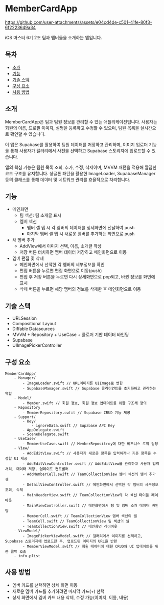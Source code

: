 # MemberCardApp

https://github.com/user-attachments/assets/e04cd4de-c501-41fe-80f3-6f2223649a34

iOS 마스터 6기 2조 팀과 멤버들을 소개하는 앱입니다.

## 목차

- [소개](#소개)
- [기능](#기능)
- [기술 스택](#기술-스택)
- [구성 요소](#구성-요소)
- [사용 방법](#사용-방법)

## 소개

MemberCardApp은 팀과 팀원 정보를 관리할 수 있는 애플리케이션입니다. 사용자는 회원의 이름, 프로필 이미지, 설명을 등록하고 수정할 수 있으며, 팀원 목록을 실시간으로 확인할 수 있습니다.

이 앱은 Supabase를 활용하여 팀원 데이터를 저장하고 관리하며, 이미지 업로더 기능을 통해 사용자가 갤러리에서 사진을 선택하고 Supabase 스토리지에 업로드할 수 있습니다.

앱의 핵심 기능은 팀원 목록 조회, 추가, 수정, 삭제이며, MVVM 패턴을 적용해 깔끔한 코드 구조를 유지합니다. 싱글톤 패턴을 활용한 ImageLoader, SupabaseManager 등의 클래스를 통해 데이터 및 네트워크 관리를 효율적으로 처리합니다.

## 기능

- 메인화면
    - 팀 섹션: 팀 소개글 표시
    - 멤버 섹션
        - 멤버 셀 탭 시 각 멤버의 데이터를 상세화면에 전달하여 push
        - 마지막 멤버 셀 탭 시 새로운 멤버를 추가하는 화면으로 push
- 새 멤버 추가
    - AddView에서 이미지 선택, 이름, 소개글 작성
    - 저장 버튼 터치하면 멤버 데이터 저장하고 메인화면으로 이동
- 멤버 편집 및 삭제
    - 메인화면에서 선택한 각 멤버의 세부정보를 확인
    - 편집 버튼을 누르면 편집 화면으로 이동(push)
    - 편집 후 저장 버튼을 누르면 다시 상세화면으로 pop되고, 바뀐 정보를 화면에 표시
    - 삭제 버튼을 누르면 해당 멤버의 정보를 삭제한 후 메인화면으로 이동

## 기술 스택

- URLSession
- Compositional Layout
- Diffable Datasources
- MVVM + Repository + UseCase + 클로저 기반 데이터 바인딩
- Supabase
- UIImagePickerController

## 구성 요소

```
MemberCardApp/
	- Manager/
		- ImageLoader.swift // URL이미지를 UIImage로 변한
		- SupabaseManager.swift // Supabase 클라이언트를 초기화하고 관리하는 역할
	- Model/
		- Member.swift // 회원 정보, 회원 정보 업데이트를 위한 구조체 정의
	- Repository 
		- MemberRepository.swfit // Supabase CRUD 기능 제공
	- Support/
		- Key/
			- ignoreData.swift // Supabase API Key
		- AppDelegate.swift
		- SceneDelegate.swift
	- UseCase/
		- MemberUseCase.swift // MemberRepositroy에 대한 비즈니스 로직 담당
	- View/
		- AddEditView.swift // 사용자가 새로운 항목을 입력하거나 기존 항목을 수정할 UI 제공
		- AddEditViewController.swift // AddEditView를 관리하고 사용자 입력 처리, 데이터 저장, 업데이트 컨트롤러
		- AddMemberCell.swift // TeamCollectionView 멤버 섹션의 멤버 추가 셀
		- DetailViewController.swift // 메인화면에서 선택한 각 멤버의 세부정보 조회, 삭제
		- MainHeaderView.swift // TeamCollectionView의 각 섹션 타이틀 레이아웃
		- MainViewController.swift // 메인화면에서 팀 및 멤버 소개 데이터 바인딩
		- MemberCell.swift // TeamCollectionView 멤버 섹션의 셀
		- TeamCell.swift // TeamCollectionView 팀 섹션의 셀
		- TeamCollectionView.swift // 메인화면 레이아웃
	- ViewModel/
		- ImagePickerViewModel.swift // 갤러리에서 이미지를 선택하고, Supabase 스토리지에 업로드한 후, 업로드된 이미지의 URL을 반환
		- MemberViewModel.swift // 회원 데이터에 대한 CRUD와 UI 업데이트를 위한 콜백 호출
	- info.plist
```

## 사용 방법

- 멤버 카드를 선택하면 상세 화면 이동
- 새로운 멤버 카드를 추가하려면 마지막 카드(+) 선택
- 상세 화면에서 멤버 카드 내용 삭제, 수정 가능(이미지, 이름, 내용)
